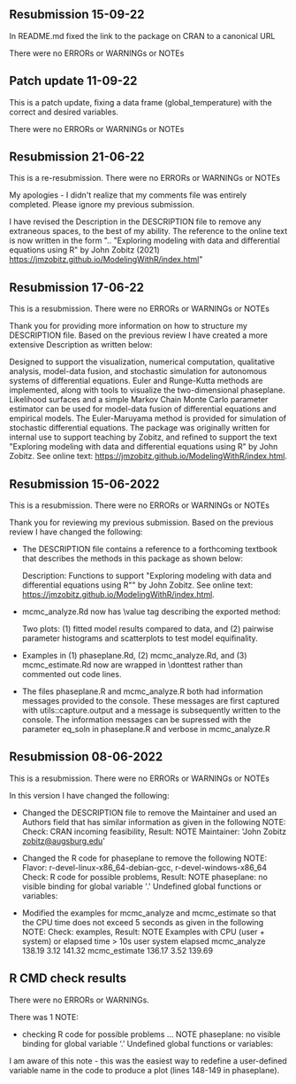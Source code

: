 ## Resubmission 15-09-22
In README.md fixed the link to the package on CRAN to a canonical URL

There were no ERRORs or WARNINGs or NOTEs

## Patch update 11-09-22
This is a patch update, fixing a data frame (global_temperature) with the correct and desired variables.

There were no ERRORs or WARNINGs or NOTEs

## Resubmission 21-06-22
This is a re-resubmission.
There were no ERRORs or WARNINGs or NOTEs

My apologies - I didn't realize that my comments file was entirely completed. Please ignore my previous submission.

I have revised the Description in the DESCRIPTION file to remove any extraneous spaces, to the best of my ability. The reference to the online text is now written in the form ".. "Exploring modeling with data and differential equations
     using R" by John Zobitz (2021) <https://jmzobitz.github.io/ModelingWithR/index.html>"
     
## Resubmission 17-06-22
This is a resubmission.
There were no ERRORs or WARNINGs or NOTEs

Thank you for providing more information on how to structure my DESCRIPTION file. Based on the previous review I have created a more extensive Description as written below:

  Designed to support the visualization, numerical computation, 
    qualitative analysis, model-data fusion, and stochastic simulation for 
    autonomous systems of differential equations. Euler and Runge-Kutta 
    methods are implemented, along with tools to visualize the two-dimensional
    phaseplane. Likelihood surfaces and a simple Markov Chain Monte Carlo 
    parameter estimator can be used for model-data fusion of differential 
    equations and empirical models. The Euler-Maruyama method is provided
    for simulation of stochastic differential equations. The package was 
    originally written for internal use to support teaching by Zobitz, and
    refined to support the text "Exploring modeling with data and 
    differential equations using R" by John Zobitz. See online text:
    <https://jmzobitz.github.io/ModelingWithR/index.html>.

## Resubmission 15-06-2022
This is a resubmission. 
There were no ERRORs or WARNINGs or NOTEs

Thank you for reviewing my previous submission. Based on the previous review I have changed the following:

- The DESCRIPTION file contains a reference to a forthcoming textbook that describes the methods in this package as shown below:

  Description: Functions to support "Exploring modeling with data and 
    differential equations using R"" by John Zobitz. See online text:
    <https://jmzobitz.github.io/ModelingWithR/index.html>.

- mcmc_analyze.Rd now has \value tag describing the exported method:

  Two plots: (1) fitted model results compared to data, and (2) pairwise parameter histograms and scatterplots to test model equifinality. 

- Examples in (1) phaseplane.Rd, (2) mcmc_analyze.Rd, and (3) mcmc_estimate.Rd now are wrapped in \donttest rather than commented out code lines.

- The files phaseplane.R and mcmc_analyze.R both had information messages provided to the console. These messages are first captured with utils::capture.output and a message is subsequently written to the console. The information messages can be supressed with the parameter eq_soln in phaseplane.R and verbose in mcmc_analyze.R


## Resubmission 08-06-2022
This is a resubmission. 
There were no ERRORs or WARNINGs or NOTEs

In this version I have changed the following:

* Changed the DESCRIPTION file to remove the Maintainer and used an Authors field that has similar information as given in the following NOTE:
Check: CRAN incoming feasibility, Result: NOTE
  Maintainer: 'John Zobitz <zobitz@augsburg.edu>'

* Changed the R code for phaseplane to remove the following NOTE:
Flavor: r-devel-linux-x86_64-debian-gcc, r-devel-windows-x86_64
Check: R code for possible problems, Result: NOTE
  phaseplane: no visible binding for global variable '.'
  Undefined global functions or variables:
  
* Modified the examples for mcmc_analyze and mcmc_estimate so that the CPU time does not exceed 5 seconds as given in the following NOTE:
  Check: examples, Result: NOTE
  Examples with CPU (user + system) or elapsed time > 10s
                  user system elapsed
  mcmc_analyze  138.19   3.12  141.32
  mcmc_estimate 136.17   3.52  139.69
  
## R CMD check results
There were no ERRORs or WARNINGs. 

There was 1 NOTE:

- checking R code for possible problems ... NOTE
  phaseplane: no visible binding for global variable ‘.’
  Undefined global functions or variables:
  
I am aware of this note - this was the easiest way to redefine a user-defined variable name in the code to produce a plot (lines 148-149 in phaseplane).
